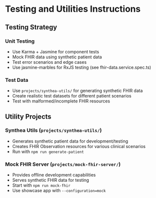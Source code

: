 # Testing and Utilities Instructions

## Testing Strategy

### Unit Testing

- Use Karma + Jasmine for component tests
- Mock FHIR data using synthetic patient data
- Test error scenarios and edge cases
- Use jasmine-marbles for RxJS testing (see fhir-data.service.spec.ts)

### Test Data

- Use `projects/synthea-utils/` for generating synthetic FHIR data
- Create realistic test datasets for different patient scenarios
- Test with malformed/incomplete FHIR resources

## Utility Projects

### Synthea Utils (`projects/synthea-utils/`)

- Generates synthetic patient data for development/testing
- Creates FHIR Observation resources for various clinical scenarios
- Run with `npm run generate-patient`

### Mock FHIR Server (`projects/mock-fhir-server/`)

- Provides offline development capabilities
- Serves synthetic FHIR data for testing
- Start with `npm run mock-fhir`
- Use showcase app with `--configuration=mock`

